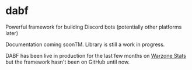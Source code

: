# dabf

Powerful framework for building Discord bots (potentially other platforms later)

Documentation coming soonTM. Library is still a work in progress.

DABF has been live in production for the last few months on [Warzone Stats](https://github.com/jellz/warzone-stats) but the framework hasn't been on GitHub until now.
